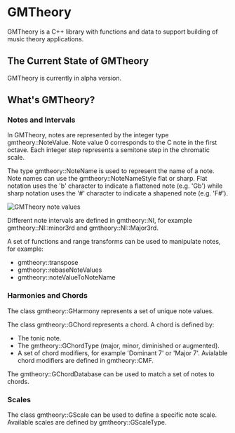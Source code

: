 
# GMTheory

GMTheory is a C++ library with functions and data to support building of music theory applications.

## The Current State of GMTheory

GMTheory is currently in alpha version.

## What's GMTheory?

### Notes and Intervals

In GMTheory, notes are represented by the integer type gmtheory::NoteValue. Note value 0 corresponds to the C note in the first octave. Each integer step represents a semitone step in the chromatic scale.

The type gmtheory::NoteName is used to represent the name of a note. Note names can use the gmtheory::NoteNameStyle flat or sharp. Flat notation uses the 'b' character to indicate a flattened note (e.g. 'Gb') while sharp notation uses the '#' character to indicate a shapened note (e.g. 'F#').

![GMTheory note values](https://i.imgur.com/XYJuJgU.png)

Different note intervals are defined in gmtheory::NI, for example gmtheory::NI::minor3rd and gmtheory::NI::Major3rd.

A set of functions and range transforms can be used to manipulate notes, for example:

- gmtheory::transpose
- gmtheory::rebaseNoteValues
- gmtheory::noteValueToNoteName

### Harmonies and Chords

The class gmtheory::GHarmony represents a set of unique note values.

The class gmtheory::GChord represents a chord. A chord is defined by:

- The tonic note.
- The gmtheory::GChordType (major, minor, diminished or augmented).
- A set of chord modifiers, for example 'Dominant 7' or 'Major 7'. Avialable chord modifiers are defined in gmtheory::CMF.

The gmtheory::GChordDatabase can be used to match a set of notes to chords.

### Scales

The class gmtheory::GScale can be used to define a specific note scale. Available scales are defined by gmtheory::GScaleType.
